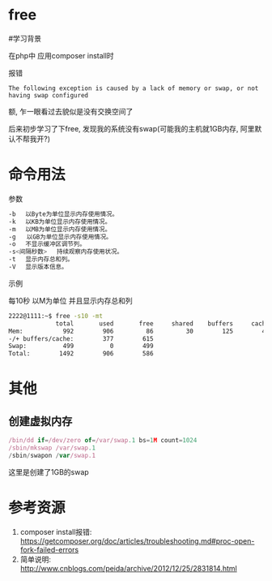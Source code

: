 # free

#学习背景

在php中 应用composer install时

报错

`The following exception is caused by a lack of memory or swap, or not having swap configured`

额, 乍一眼看过去貌似是没有交换空间了 

后来初步学习了下free, 发现我的系统没有swap(可能我的主机就1GB内存, 阿里默认不帮我开?)

# 命令用法

参数 

```bash
-b 　以Byte为单位显示内存使用情况。 
-k 　以KB为单位显示内存使用情况。 
-m 　以MB为单位显示内存使用情况。
-g   以GB为单位显示内存使用情况。 
-o 　不显示缓冲区调节列。 
-s<间隔秒数> 　持续观察内存使用状况。 
-t 　显示内存总和列。 
-V 　显示版本信息。
```

示例

每10秒 以M为单位 并且显示内存总和列

```bash
2222@1111:~$ free -s10 -mt
             total       used       free     shared    buffers     cached
Mem:           992        906         86         30        125        403
-/+ buffers/cache:        377        615
Swap:          499          0        499
Total:        1492        906        586
```



# 其他

## 创建虚拟内存

```javascript
/bin/dd if=/dev/zero of=/var/swap.1 bs=1M count=1024
/sbin/mkswap /var/swap.1
/sbin/swapon /var/swap.1
```

这里是创建了1GB的swap

# 参考资源

1. composer install报错: https://getcomposer.org/doc/articles/troubleshooting.md#proc-open-fork-failed-errors
2. 简单说明: http://www.cnblogs.com/peida/archive/2012/12/25/2831814.html